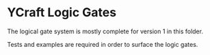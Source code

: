 # YCraft Logic Gates

The logical gate system is mostly complete for version 1 in this folder.

Tests and examples are required in order to surface the logic gates.